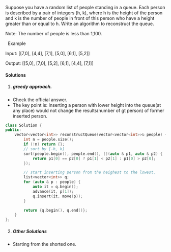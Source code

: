 Suppose you have a random list of people standing in a queue. Each person is described by a pair of integers (h, k), where h is the height of the person and k is the number of people in front of this person who have a height greater than or equal to h. Write an algorithm to reconstruct the queue.

Note:
The number of people is less than 1,100.

 
Example

Input:
[[7,0], [4,4], [7,1], [5,0], [6,1], [5,2]]

Output:
[[5,0], [7,0], [5,2], [6,1], [4,4], [7,1]]


#### Solutions

1. ##### greedy approach.

- Check the official answer.
- The key point is: Inserting a person with lower height into the queue(at any place) would not change the results(number of gt person) of former inserted person.

```c++
class Solution {
public:
    vector<vector<int>> reconstructQueue(vector<vector<int>>& people) {
        int n = people.size();
        if (!n) return {};
        // sort by [-h, k]
        sort(people.begin(), people.end(), [](auto & p1, auto & p2) {
            return p1[0] == p2[0] ? p1[1] < p2[1] : p1[0] > p2[0];
        });

        // start inserting person from the heighest to the lowest.
        list<vector<int>> q;
        for (auto & p : people) {
            auto it = q.begin();
            advance(it, p[1]);
            q.insert(it, move(p));
        }

        return {q.begin(), q.end()};
    }
};
```

2. ##### Other Solutions

- Starting from the shorted one.